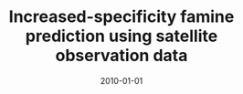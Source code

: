 ---
title: "Increased-specificity famine prediction using satellite observation data"
collection: publications
permalink: /publication/2010-increasedspecificity-famine-prediction-using-satellite
date: 2010-01-01
venue: 'ACM Symposium on Computing for Development'
paperurl: '/files/Quinn_2010_ACMDEV.pdf'
citation: 'John A Quinn, Washington Okori, Anthony Gidudu'
---